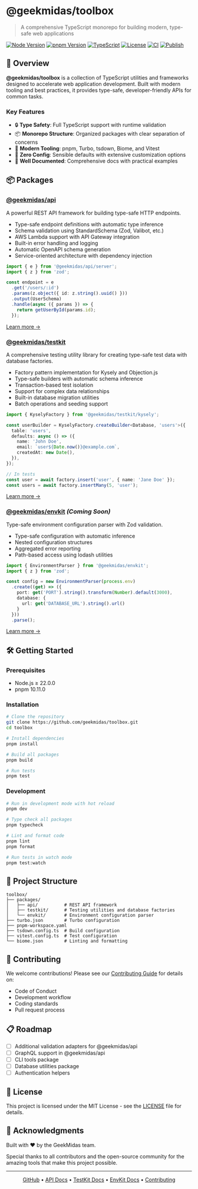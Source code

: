 # @geekmidas/toolbox

> A comprehensive TypeScript monorepo for building modern, type-safe web applications

[![Node Version](https://img.shields.io/badge/node-%3E%3D22.0.0-brightgreen)](https://nodejs.org)
[![pnpm Version](https://img.shields.io/badge/pnpm-10.11.0-blue)](https://pnpm.io)
[![TypeScript](https://img.shields.io/badge/TypeScript-5.7-blue)](https://www.typescriptlang.org)
[![License](https://img.shields.io/badge/license-MIT-green)](LICENSE)
[![CI](https://github.com/geekmidas/toolbox/actions/workflows/ci.yml/badge.svg)](https://github.com/geekmidas/toolbox/actions/workflows/ci.yml)
[![Publish](https://github.com/geekmidas/toolbox/actions/workflows/publish.yml/badge.svg)](https://github.com/geekmidas/toolbox/actions/workflows/publish.yml)

## 🚀 Overview

**@geekmidas/toolbox** is a collection of TypeScript utilities and frameworks designed to accelerate web application development. Built with modern tooling and best practices, it provides type-safe, developer-friendly APIs for common tasks.

### Key Features

- 🔒 **Type Safety**: Full TypeScript support with runtime validation
- 📦 **Monorepo Structure**: Organized packages with clear separation of concerns
- 🚀 **Modern Tooling**: pnpm, Turbo, tsdown, Biome, and Vitest
- 🎯 **Zero Config**: Sensible defaults with extensive customization options
- 📖 **Well Documented**: Comprehensive docs with practical examples

## 📦 Packages

### [@geekmidas/api](./packages/api)

A powerful REST API framework for building type-safe HTTP endpoints.

- Type-safe endpoint definitions with automatic type inference
- Schema validation using StandardSchema (Zod, Valibot, etc.)
- AWS Lambda support with API Gateway integration
- Built-in error handling and logging
- Automatic OpenAPI schema generation
- Service-oriented architecture with dependency injection

```typescript
import { e } from '@geekmidas/api/server';
import { z } from 'zod';

const endpoint = e
  .get('/users/:id')
  .params(z.object({ id: z.string().uuid() }))
  .output(UserSchema)
  .handle(async ({ params }) => {
    return getUserById(params.id);
  });
```

[Learn more →](./packages/api/README.md)

### [@geekmidas/testkit](./packages/testkit)

A comprehensive testing utility library for creating type-safe test data with database factories.

- Factory pattern implementation for Kysely and Objection.js
- Type-safe builders with automatic schema inference
- Transaction-based test isolation
- Support for complex data relationships
- Built-in database migration utilities
- Batch operations and seeding support

```typescript
import { KyselyFactory } from '@geekmidas/testkit/kysely';

const userBuilder = KyselyFactory.createBuilder<Database, 'users'>({
  table: 'users',
  defaults: async () => ({
    name: 'John Doe',
    email: `user${Date.now()}@example.com`,
    createdAt: new Date(),
  }),
});

// In tests
const user = await factory.insert('user', { name: 'Jane Doe' });
const users = await factory.insertMany(5, 'user');
```

[Learn more →](./packages/testkit/README.md)

### [@geekmidas/envkit](./packages/envkit) *(Coming Soon)*

Type-safe environment configuration parser with Zod validation.

- Type-safe configuration with automatic inference
- Nested configuration structures
- Aggregated error reporting
- Path-based access using lodash utilities

```typescript
import { EnvironmentParser } from '@geekmidas/envkit';
import { z } from 'zod';

const config = new EnvironmentParser(process.env)
  .create((get) => ({
    port: get('PORT').string().transform(Number).default(3000),
    database: {
      url: get('DATABASE_URL').string().url()
    }
  }))
  .parse();
```

[Learn more →](./packages/envkit/README.md)

## 🛠️ Getting Started

### Prerequisites

- Node.js ≥ 22.0.0
- pnpm 10.11.0

### Installation

```bash
# Clone the repository
git clone https://github.com/geekmidas/toolbox.git
cd toolbox

# Install dependencies
pnpm install

# Build all packages
pnpm build

# Run tests
pnpm test
```

### Development

```bash
# Run in development mode with hot reload
pnpm dev

# Type check all packages
pnpm typecheck

# Lint and format code
pnpm lint
pnpm format

# Run tests in watch mode
pnpm test:watch
```

## 📁 Project Structure

```
toolbox/
├── packages/
│   ├── api/          # REST API framework
│   ├── testkit/      # Testing utilities and database factories
│   └── envkit/       # Environment configuration parser
├── turbo.json        # Turbo configuration
├── pnpm-workspace.yaml
├── tsdown.config.ts  # Build configuration
├── vitest.config.ts  # Test configuration
└── biome.json        # Linting and formatting
```

## 🤝 Contributing

We welcome contributions! Please see our [Contributing Guide](CONTRIBUTING.md) for details on:

- Code of Conduct
- Development workflow
- Coding standards
- Pull request process

## 📋 Roadmap

- [ ] Additional validation adapters for @geekmidas/api
- [ ] GraphQL support in @geekmidas/api
- [ ] CLI tools package
- [ ] Database utilities package
- [ ] Authentication helpers

## 📄 License

This project is licensed under the MIT License - see the [LICENSE](LICENSE) file for details.

## 🙏 Acknowledgments

Built with ❤️ by the GeekMidas team.

Special thanks to all contributors and the open-source community for the amazing tools that make this project possible.

---

<p align="center">
  <a href="https://github.com/geekmidas/toolbox">GitHub</a> •
  <a href="./packages/api">API Docs</a> •
  <a href="./packages/testkit">TestKit Docs</a> •
  <a href="./packages/envkit">EnvKit Docs</a> •
  <a href="CONTRIBUTING.md">Contributing</a>
</p>
